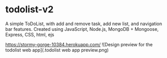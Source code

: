 # todolist-v2
A simple ToDoList, with add and remove task, add new list, and navigation bar features.
Created using JavaScript, Node.js, MongoDB + Mongoose, Express, CSS, html, ejs


https://stormy-gorge-10384.herokuapp.com/
![Design preview for the todolist web app](.todolist web app preview.png)
